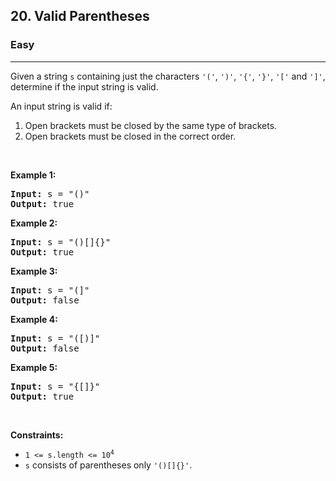 <h2>20. Valid Parentheses</h2><h3>Easy</h3><hr><div><p>Given a string <code>s</code> containing just the characters <code>'('</code>, <code>')'</code>, <code>'{'</code>, <code>'}'</code>, <code>'['</code> and <code>']'</code>, determine if the input string is valid.</p>

<p>An input string is valid if:</p>

<ol>
	<li>Open brackets must be closed by the same type of brackets.</li>
	<li>Open brackets must be closed in the correct order.</li>
</ol>

<p>&nbsp;</p>
<p><strong>Example 1:</strong></p>

<pre style="position: relative;"><strong>Input:</strong> s = "()"
<strong>Output:</strong> true
<div class="open_grepper_editor" title="Edit &amp; Save To Grepper"></div></pre>

<p><strong>Example 2:</strong></p>

<pre style="position: relative;"><strong>Input:</strong> s = "()[]{}"
<strong>Output:</strong> true
<div class="open_grepper_editor" title="Edit &amp; Save To Grepper"></div></pre>

<p><strong>Example 3:</strong></p>

<pre style="position: relative;"><strong>Input:</strong> s = "(]"
<strong>Output:</strong> false
<div class="open_grepper_editor" title="Edit &amp; Save To Grepper"></div></pre>

<p><strong>Example 4:</strong></p>

<pre style="position: relative;"><strong>Input:</strong> s = "([)]"
<strong>Output:</strong> false
<div class="open_grepper_editor" title="Edit &amp; Save To Grepper"></div></pre>

<p><strong>Example 5:</strong></p>

<pre style="position: relative;"><strong>Input:</strong> s = "{[]}"
<strong>Output:</strong> true
<div class="open_grepper_editor" title="Edit &amp; Save To Grepper"></div></pre>

<p>&nbsp;</p>
<p><strong>Constraints:</strong></p>

<ul>
	<li><code>1 &lt;= s.length &lt;= 10<sup>4</sup></code></li>
	<li><code>s</code> consists of parentheses only <code>'()[]{}'</code>.</li>
</ul>
</div>